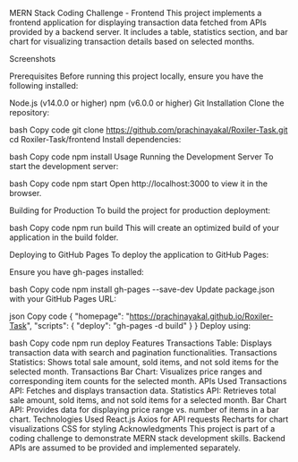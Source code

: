 

MERN Stack Coding Challenge - Frontend
This project implements a frontend application for displaying transaction data fetched from APIs provided by a backend server. It includes a table, statistics section, and bar chart for visualizing transaction details based on selected months.

Screenshots



Prerequisites
Before running this project locally, ensure you have the following installed:

Node.js (v14.0.0 or higher)
npm (v6.0.0 or higher)
Git
Installation
Clone the repository:

bash
Copy code
git clone https://github.com/prachinayakal/Roxiler-Task.git
cd Roxiler-Task/frontend
Install dependencies:

bash
Copy code
npm install
Usage
Running the Development Server
To start the development server:

bash
Copy code
npm start
Open http://localhost:3000 to view it in the browser.

Building for Production
To build the project for production deployment:

bash
Copy code
npm run build
This will create an optimized build of your application in the build folder.

Deploying to GitHub Pages
To deploy the application to GitHub Pages:

Ensure you have gh-pages installed:

bash
Copy code
npm install gh-pages --save-dev
Update package.json with your GitHub Pages URL:

json
Copy code
{
  "homepage": "https://prachinayakal.github.io/Roxiler-Task",
  "scripts": {
    "deploy": "gh-pages -d build"
  }
}
Deploy using:

bash
Copy code
npm run deploy
Features
Transactions Table: Displays transaction data with search and pagination functionalities.
Transactions Statistics: Shows total sale amount, sold items, and not sold items for the selected month.
Transactions Bar Chart: Visualizes price ranges and corresponding item counts for the selected month.
APIs Used
Transactions API: Fetches and displays transaction data.
Statistics API: Retrieves total sale amount, sold items, and not sold items for a selected month.
Bar Chart API: Provides data for displaying price range vs. number of items in a bar chart.
Technologies Used
React.js
Axios for API requests
Recharts for chart visualizations
CSS for styling
Acknowledgments
This project is part of a coding challenge to demonstrate MERN stack development skills.
Backend APIs are assumed to be provided and implemented separately.

